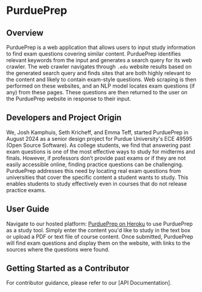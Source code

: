 # PurduePrep

## Overview
PurduePrep is a web application that allows users to input study information to find exam questions covering similar content. PurduePrep identifies relevant keywords from the input and generates a search query for its web crawler. The web crawler navigates through `.edu` website results based on the generated search query and finds sites that are both highly relevant to the content and likely to contain exam-style questions. Web scraping is then performed on these websites, and an NLP model locates exam questions (if any) from these pages. These questions are then returned to the user on the PurduePrep website in response to their input.

## Developers and Project Origin
We, Josh Kamphuis, Seth Kricheff, and Emma Teff, started PurduePrep in August 2024 as a senior design project for Purdue University's ECE 49595 (Open Source Software). As college students, we find that answering past exam questions is one of the most effective ways to study for midterms and finals. However, if professors don’t provide past exams or if they are not easily accessible online, finding practice questions can be challenging. PurduePrep addresses this need by locating real exam questions from universities that cover the specific content a student wants to study. This enables students to study effectively even in courses that do not release practice exams.

## User Guide
Navigate to our hosted platform: [PurduePrep on Heroku](https://purdue-prep-c2bdd7611c48.herokuapp.com/) to use PurduePrep as a study tool. Simply enter the content you'd like to study in the text box or upload a PDF or text file of course content. Once submitted, PurduePrep will find exam questions and display them on the website, with links to the sources where the questions were found.

## Getting Started as a Contributor
For contributor guidance, please refer to our [API Documentation].
